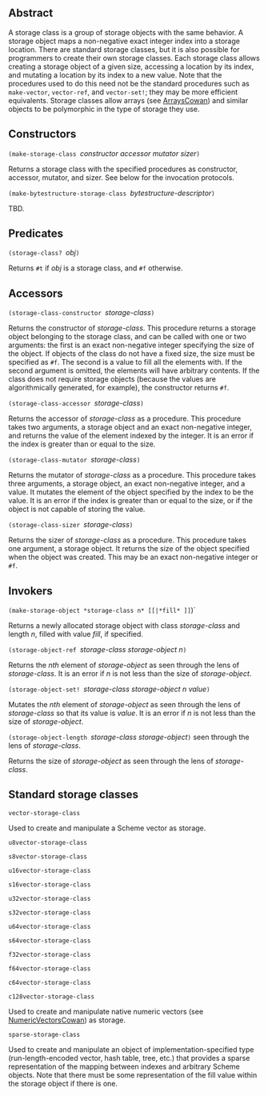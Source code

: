 ## Abstract

A storage class is a group of storage objects with the same behavior.  A storage object maps a non-negative exact integer index into a storage location.  There are standard storage classes, but it is also possible for programmers to create their own storage classes.  Each storage class allows creating a storage object of a given size, accessing a location by its index, and mutating a location by its index to a new value.  Note that the procedures used to do this need not be the standard procedures such as `make-vector`, `vector-ref`, and `vector-set!`; they may be more efficient equivalents.  Storage classes allow arrays (see [ArraysCowan](ArraysCowan.md)) and similar objects to be polymorphic in the type of storage they use.

## Constructors

`(make-storage-class `*constructor accessor mutator sizer*`)`

Returns a storage class with the specified procedures as constructor, accessor, mutator, and sizer.  See below for the invocation protocols.

`(make-bytestructure-storage-class `*bytestructure-descriptor*`)`

TBD.

## Predicates

`(storage-class? `*obj*`)`

Returns `#t` if *obj* is a storage class, and `#f` otherwise.

## Accessors

`(storage-class-constructor `*storage-class*`)`

Returns the constructor of *storage-class*.  This procedure returns a storage object belonging to the storage class, and can be called with one or two arguments: the first is an exact non-negative integer specifying the size of the object.  If objects of the class do not have a fixed size, the size must be specified as `#f`.  The second is a value to fill all the elements with.  If the second argument is omitted, the elements will have arbitrary contents.  If the class does not require storage objects (because the values are algorithmically generated, for example), the constructor returns `#f`.

`(storage-class-accessor `*storage-class*`)`

Returns the accessor of *storage-class* as a procedure.  This procedure takes two arguments, a storage object and an exact non-negative integer, and returns the value of the element indexed by the integer.  It is an error if the index is greater than or equal to the size.

`(storage-class-mutator `*storage-class*`)`

Returns the mutator of *storage-class* as a procedure.  This procedure takes three arguments, a storage object, an exact non-negative integer, and a value.  It mutates the element of the object specified by the index to be the value.  It is an error if the index is greater than or equal to the size, or if the object is not capable of storing the value.

`(storage-class-sizer `*storage-class*`)`

Returns the sizer of *storage-class* as a procedure.  This procedure takes one argument, a storage object.  It returns the size of the object specified when the object was created.  This may be an exact non-negative integer or `#f`.

## Invokers

`(make-storage-object *storage-class n* [[|*fill* ]]`)`

Returns a newly allocated storage object with class *storage-class* and length *n*, filled with value *fill*, if specified.

`(storage-object-ref `*storage-class storage-object n*`)`

Returns the *nth* element of *storage-object* as seen through the lens of *storage-class*.  It is an error if *n* is not less than the size of *storage-object*.

`(storage-object-set! `*storage-class storage-object n value*`)`

Mutates the *nth* element of *storage-object* as seen through the lens of *storage-class* so that its value is *value*.  It is an error if *n* is not less than the size of *storage-object*.

`(storage-object-length `*storage-class storage-object*`)` seen through the lens of *storage-class*.

Returns the size of *storage-object* as seen through the lens of *storage-class*.

## Standard storage classes

`vector-storage-class`

Used to create and manipulate a Scheme vector as storage.

`u8vector-storage-class`

`s8vector-storage-class`

`u16vector-storage-class`

`s16vector-storage-class`

`u32vector-storage-class`

`s32vector-storage-class`

`u64vector-storage-class`

`s64vector-storage-class`

`f32vector-storage-class`

`f64vector-storage-class`

`c64vector-storage-class`

`c128vector-storage-class`

Used to create and manipulate native numeric vectors (see [NumericVectorsCowan](NumericVectorsCowan.md)) as storage.

`sparse-storage-class`

Used to create and manipulate an object of implementation-specified type (run-length-encoded vector, hash table, tree, etc.) that provides a sparse representation of the mapping between indexes and arbitrary Scheme objects.  Note that there must be some representation of the fill value within the storage object if there is one.

